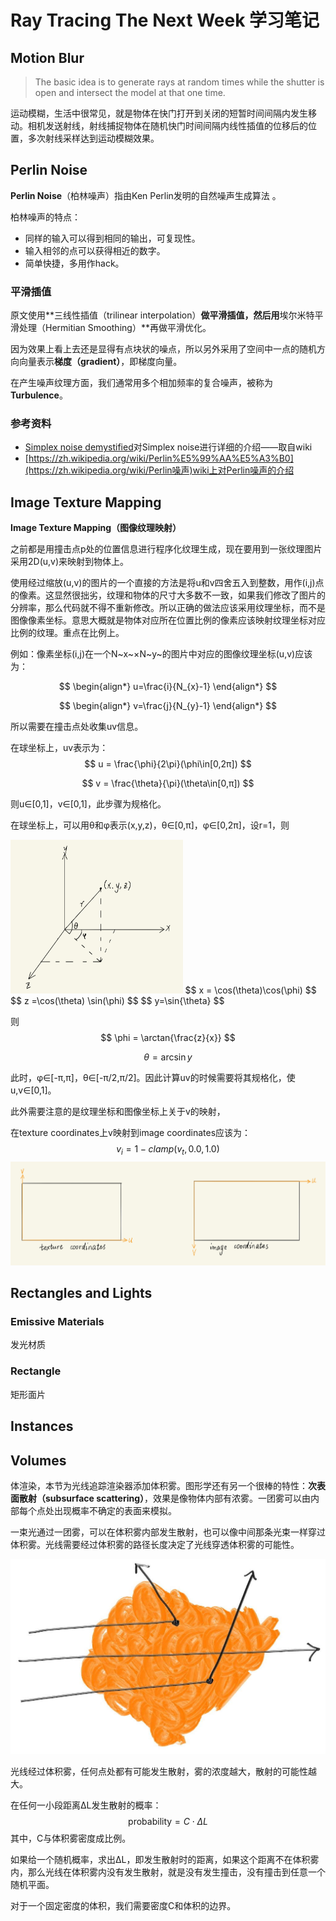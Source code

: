 # Ray Tracing The Next Week 学习笔记

## Motion Blur

> The basic idea is to generate rays at random times while the shutter is open and intersect the model at that one time. 

运动模糊，生活中很常见，就是物体在快门打开到关闭的短暂时间间隔内发生移动。相机发送射线，射线捕捉物体在随机快门时间间隔内线性插值的位移后的位置，多次射线采样达到运动模糊效果。





## Perlin Noise

**Perlin Noise**（柏林噪声）指由Ken Perlin发明的自然噪声生成算法 。

柏林噪声的特点：

- 同样的输入可以得到相同的输出，可复现性。
- 输入相邻的点可以获得相近的数字。
- 简单快捷，多用作hack。

### 平滑插值

原文使用**三线性插值（trilinear interpolation）**做平滑插值，然后用**埃尔米特平滑处理（Hermitian Smoothing）**再做平滑优化。

因为效果上看上去还是显得有点块状的噪点，所以另外采用了空间中一点的随机方向向量表示**梯度（gradient）**，即梯度向量。



在产生噪声纹理方面，我们通常用多个相加频率的复合噪声，被称为**Turbulence**。

### 参考资料

- [Simplex noise demystified](http://staffwww.itn.liu.se/~stegu/simplexnoise/simplexnoise.pdf)对Simplex noise进行详细的介绍——取自wiki
- [https://zh.wikipedia.org/wiki/Perlin%E5%99%AA%E5%A3%B0](https://zh.wikipedia.org/wiki/Perlin噪声)wiki上对Perlin噪声的介绍



## Image Texture Mapping

**Image Texture Mapping（图像纹理映射）**

之前都是用撞击点p处的位置信息进行程序化纹理生成，现在要用到一张纹理图片采用2D(u,v)来映射到物体上。

使用经过缩放(u,v)的图片的一个直接的方法是将u和v四舍五入到整数，用作(i,j)点的像素。这显然很拙劣，纹理和物体的尺寸大多数不一致，如果我们修改了图片的分辨率，那么代码就不得不重新修改。所以正确的做法应该采用纹理坐标，而不是图像像素坐标。意思大概就是物体对应所在位置比例的像素应该映射纹理坐标对应比例的纹理。重点在比例上。

例如：像素坐标(i,j)在一个N~x~×N~y~的图片中对应的图像纹理坐标(u,v)应该为：

$$
\begin{align*}
u=\frac{i}{N_{x}-1}
\end{align*}
$$

$$
\begin{align*}
v=\frac{j}{N_{y}-1}
\end{align*}
$$

所以需要在撞击点处收集uv信息。

在球坐标上，uv表示为：
$$
u = \frac{\phi}{2\pi}(\phi\in[0,2π])
$$

$$
v = \frac{\theta}{\pi}(\theta\in[0,π])
$$

则u∈[0,1]，v∈[0,1]，此步骤为规格化。



在球坐标上，可以用θ和φ表示(x,y,z)，θ∈[0,π]，φ∈[0,2π]，设r=1，则

<img src="img-bed/fullsizerender.jpg" alt="fullsizerender" style="zoom:33%;" />
$$
x =  \cos(\theta)\cos(\phi)
$$
$$
z =\cos(\theta) \sin(\phi)
$$
$$
y=\sin{\theta}
$$

则
$$
\phi = \arctan{\frac{z}{x}}
$$

$$
\theta = \arcsin{y}
$$

此时，φ∈[-π,π]，θ∈[-π/2,π/2]。因此计算uv的时候需要将其规格化，使u,v∈[0,1]。



此外需要注意的是纹理坐标和图像坐标上关于v的映射，

在texture coordinates上v映射到image coordinates应该为：
$$
v_{i}=1-clamp(v_{t},0.0,1.0)
$$
![](img-bed/fullsizerender(1).jpg)



## Rectangles and Lights

### Emissive Materials

发光材质



### Rectangle

矩形面片



## Instances



## Volumes

体渲染，本节为光线追踪渲染器添加体积雾。图形学还有另一个很棒的特性：**次表面散射（subsurface scattering）**，效果是像物体内部有浓雾。一团雾可以由内部每个点处出现概率不确定的表面来模拟。

一束光通过一团雾，可以在体积雾内部发生散射，也可以像中间那条光束一样穿过体积雾。光线需要经过体积雾的路径长度决定了光线穿透体积雾的可能性。

<img src="img-bed/fig.ray-vol.jpg" alt="img" style="zoom:67%;" />

光线经过体积雾，任何点处都有可能发生散射，雾的浓度越大，散射的可能性越大。

在任何一小段距离ΔL发生散射的概率：
$$
\text{probability} = C \cdot \Delta L
$$
其中，C与体积雾密度成比例。

如果给一个随机概率，求出ΔL，即发生散射时的距离，如果这个距离不在体积雾内，那么光线在体积雾内没有发生散射，就是没有发生撞击，没有撞击到任意一个随机平面。

对于一个固定密度的体积，我们需要密度C和体积的边界。

